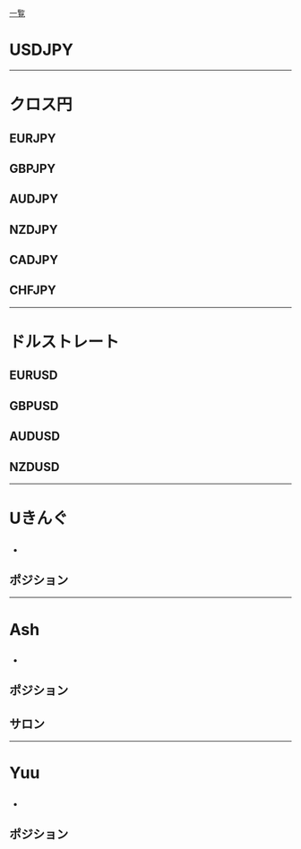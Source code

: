 [一覧](../../index.md)
# USDJPY


---
# クロス円
## EURJPY


## GBPJPY


## AUDJPY


## NZDJPY


## CADJPY


## CHFJPY


---
# ドルストレート
## EURUSD


## GBPUSD


## AUDUSD


## NZDUSD


---
# Uきんぐ
## 
- 

## ポジション

---
# Ash
## 
- 

## ポジション

## サロン

---
# Yuu
## 
- 

## ポジション

